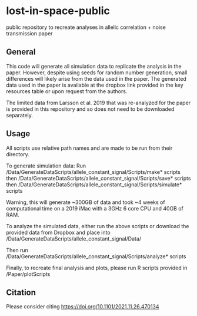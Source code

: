 # lost-in-space-public
public repository to recreate analyses in allelic correlation + noise transmission paper

## General
This code will generate all simulation data to replicate the analysis in the paper. However, despite using seeds for random number generation, small differences will likely arise from the data used in the paper. The generated data used in the paper is available at the dropbox link provided in the key resources table or upon request from the authors.

The limited data from Larsson et al. 2019 that was re-analyzed for the paper is provided in this repository and so does not need to be downloaded separately.

## Usage
All scripts use relative path names and are made to be run from their directory.

To generate simulation data:
Run /Data/GenerateDataScripts/allele_constant_signal/Scripts/make* scripts
then /Data/GenerateDataScripts/allele_constant_signal/Scripts/save* scripts
then /Data/GenerateDataScripts/allele_constant_signal/Scripts/simulate* scripts

Warning, this will generate ~300GB of data and took ~4 weeks of computational time on a 2019 iMac with a 3GHz 6 core CPU and 40GB of RAM.

To analyze the simulated data, either run the above scripts or download the provided data from Dropbox and place into /Data/GenerateDataScripts/allele_constant_signal/Data/

Then run /Data/GenerateDataScripts/allele_constant_signal/Scripts/analyze* scripts

Finally, to recreate final analysis and plots, please run R scripts provided in 
/Paper/plotScripts

## Citation
Please consider citing https://doi.org/10.1101/2021.11.26.470134
